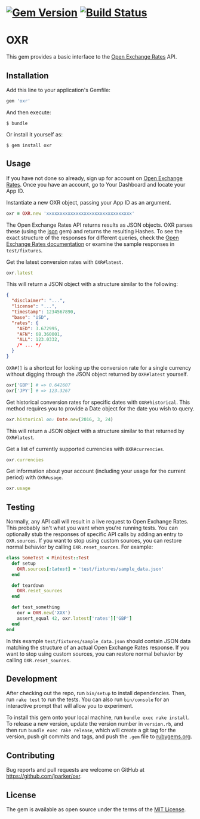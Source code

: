 # [![Gem Version](https://badge.fury.io/rb/oxr.svg)](https://badge.fury.io/rb/oxr) [![Build Status](https://travis-ci.org/jparker/oxr.svg?branch=master)](https://travis-ci.org/jparker/oxr)

# OXR

This gem provides a basic interface to the [Open Exchange Rates](https://openexchangerates.org) API.

## Installation

Add this line to your application's Gemfile:

```ruby
gem 'oxr'
```

And then execute:

    $ bundle

Or install it yourself as:

    $ gem install oxr

## Usage

If you have not done so already, sign up for account on [Open Exchange Rates](https://openexchangerates.org). Once you have an account, go to Your Dashboard and locate your App ID.

Instantiate a new OXR object, passing your App ID as an argument.

```ruby
oxr = OXR.new 'xxxxxxxxxxxxxxxxxxxxxxxxxxxxxxxx'
```

The Open Exchange Rates API returns results as JSON objects. OXR parses these (using the [json](https://rubygems.org/gems/json) gem) and returns the resulting Hashes. To see the exact structure of the responses for different queries, check the [Open Exchange Rates documentation](https://docs.openexchangerates.org/) or examine the sample responses in `test/fixtures`.

Get the latest conversion rates with `OXR#latest`.

```ruby
oxr.latest
```

This will return a JSON object with a structure similar to the following:

```json
{
  "disclaimer": "...",
  "license": "...",
  "timestamp": 1234567890,
  "base": "USD",
  "rates": {
    "AED": 3.672995,
    "AFN": 68.360001,
    "ALL": 123.0332,
    /* ... */
  }
}
```

`OXR#[]` is a shortcut for looking up the conversion rate for a single currency without digging through the JSON object returned by `OXR#latest` yourself.

```ruby
oxr['GBP'] # => 0.642607
oxr['JPY'] # => 123.3267
```

Get historical conversion rates for specific dates with `OXR#historical`. This method requires you to provide a Date object for the date you wish to query.

```ruby
oxr.historical on: Date.new(2016, 3, 24)
```

This will return a JSON object with a structure similar to that returned by `OXR#latest`.

Get a list of currently supported currencies with `OXR#currencies`.

```ruby
oxr.currencies
```

Get information about your account (including your usage for the current period) with `OXR#usage`.

```ruby
oxr.usage
```

## Testing

Normally, any API call will result in a live request to Open Exchange Rates. This probably isn't what you want when you're running tests. You can optionally stub the responses of specific API calls by adding an entry to `OXR.sources`. If you want to stop using custom sources, you can restore normal behavior by calling `OXR.reset_sources`. For example:

```ruby
class SomeTest < Minitest::Test
  def setup
    OXR.sources[:latest] = 'test/fixtures/sample_data.json'
  end

  def teardown
    OXR.reset_sources
  end

  def test_something
    oxr = OXR.new('XXX')
    assert_equal 42, oxr.latest['rates']['GBP']
  end
end
```

In this example `test/fixtures/sample_data.json` should contain JSON data matching the structure of an actual Open Exchange Rates response. If you want to stop using custom sources, you can restore normal behavior by calling `OXR.reset_sources`.

## Development

After checking out the repo, run `bin/setup` to install dependencies. Then, run `rake test` to run the tests. You can also run `bin/console` for an interactive prompt that will allow you to experiment.

To install this gem onto your local machine, run `bundle exec rake install`. To release a new version, update the version number in `version.rb`, and then run `bundle exec rake release`, which will create a git tag for the version, push git commits and tags, and push the `.gem` file to [rubygems.org](https://rubygems.org).

## Contributing

Bug reports and pull requests are welcome on GitHub at https://github.com/jparker/oxr.


## License

The gem is available as open source under the terms of the [MIT License](http://opensource.org/licenses/MIT).
